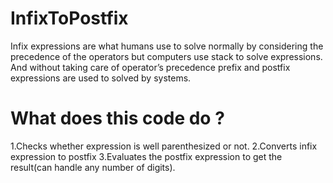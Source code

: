 # InfixToPostfix

Infix expressions are what humans use to solve normally by considering the precedence of the operators but computers use stack to solve expressions.
And without taking care of operator’s precedence prefix and postfix expressions are used to solved by systems.

# What does this code do ?

1.Checks whether expression is well parenthesized or not.
2.Converts infix expression to postfix
3.Evaluates the postfix expression to get the result(can handle any number of digits).
